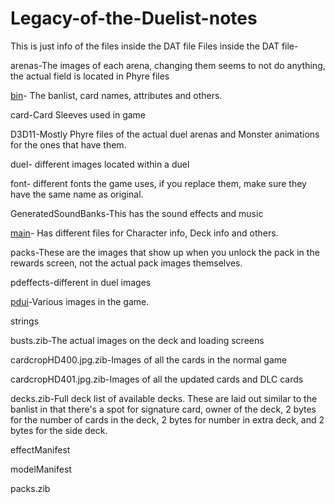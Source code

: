 # Legacy-of-the-Duelist-notes
This is just info of the files inside the DAT file
Files inside the DAT file-

arenas-The images of each arena, changing them seems to not do anything, the actual field is located in Phyre files

[bin](https://github.com/MoonlitDeath/Legacy-of-the-Duelist-notes/wiki/bin)- The banlist, card names, attributes and others.

card-Card Sleeves used in game

D3D11-Mostly Phyre files of the actual duel arenas and Monster animations for the ones that have them. 

duel- different images located within a duel

font- different fonts the game uses, if you replace them, make sure they have the same name as original.

GeneratedSoundBanks-This has the sound effects and music

[main](https://github.com/MoonlitDeath/Legacy-of-the-Duelist-notes/wiki/main)- Has different files for Character info, Deck info and others.

packs-These are the images that show up when you unlock the pack in the rewards screen, not the actual pack images themselves.

pdeffects-different in duel images

[pdui](https://github.com/MoonlitDeath/Legacy-of-the-Duelist-notes/wiki/pdui)-Various images in the game.

strings

busts.zib-The actual images on the deck and loading screens

cardcropHD400.jpg.zib-Images of all the cards in the normal game

cardcropHD401.jpg.zib-Images of all the updated cards and DLC cards 

decks.zib-Full deck list of available decks. These are laid out similar to the banlist in that there's a spot for signature card, owner of the deck, 2 bytes for the number of cards in the deck, 2 bytes for number in extra deck, and 2 bytes for the side deck.

effectManifest

modelManifest

packs.zib
